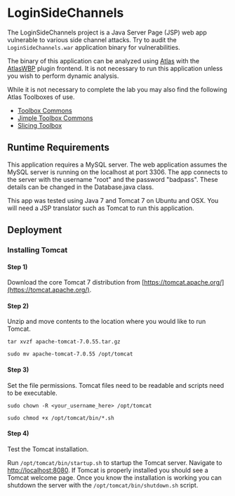 LoginSideChannels
=================

The LoginSideChannels project is a Java Server Page (JSP) web app vulnerable to various side channel attacks. Try to audit the `LoginSideChannels.war` application binary for vulnerabilities.

The binary of this application can be analyzed using [Atlas](http://www.ensoftcorp.com/atlas/) with the [AtlasWBP](https://github.com/benjholla/AtlasWBP) plugin frontend. It is not necessary to run this application unless you wish to perform dynamic analysis.

While it is not necessary to complete the lab you may also find the following Atlas Toolboxes of use.

- [Toolbox Commons](https://github.com/EnSoftCorp/toolbox-commons)
- [Jimple Toolbox Commons](https://github.com/EnSoftCorp/jimple-toobox-commons)
- [Slicing Toolbox](https://github.com/EnSoftCorp/slicing-toolbox)

## Runtime Requirements
This application requires a MySQL server.  The web application assumes the MySQL server is running on the localhost at port 3306.  The app connects to the server with the username "root" and the password "badpass".  These details can be changed in the Database.java class.

This app was tested using Java 7 and Tomcat 7 on Ubuntu and OSX.  You will need a JSP translator such as Tomcat to run this application.

## Deployment
### Installing Tomcat
#### Step 1) 

Download the core Tomcat 7 distribution from [https://tomcat.apache.org/](https://tomcat.apache.org/).

#### Step 2) 

Unzip and move contents to the location where you would like to run Tomcat.

`tar xvzf apache-tomcat-7.0.55.tar.gz`

`sudo mv apache-tomcat-7.0.55 /opt/tomcat`

#### Step 3) 
Set the file permissions.  Tomcat files need to be readable and scripts need to be executable.

`sudo chown -R <your_username_here> /opt/tomcat`

`sudo chmod +x /opt/tomcat/bin/*.sh`

#### Step 4) 

Test the Tomcat installation.

Run `/opt/tomcat/bin/startup.sh` to startup the Tomcat server.  Navigate to [http://localhost:8080](http://localhost:8080).  If Tomcat is properly installed you should see a Tomcat welcome page.  Once you know the installation is working you can shutdown the server with the `/opt/tomcat/bin/shutdown.sh` script.
